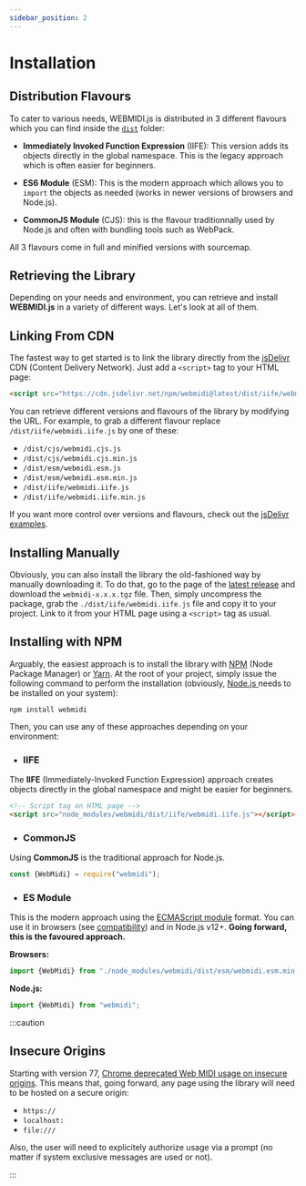```yaml
---
sidebar_position: 2
---
```


# Installation

## Distribution Flavours

To cater to various needs, WEBMIDI.js is distributed in 3 different flavours which you can find
inside the [`dist`](https://github.com/djipco/webmidi/tree/develop/dist) folder:

* **Immediately Invoked Function Expression** (IIFE): This version adds its objects directly in the
  global namespace. This is the legacy approach which is often easier for beginners.

* **ES6 Module** (ESM): This is the modern approach which allows you to `import` the objects as
  needed (works in newer versions of browsers and Node.js).

* **CommonJS Module** (CJS): this is the flavour traditionnally used by Node.js and often with
  bundling tools such as WebPack.

All 3 flavours come in full and minified versions with sourcemap.


## Retrieving the Library

Depending on your needs and environment, you can retrieve and install **WEBMIDI.js** in a variety of
different ways. Let's look at all of them.

## Linking From CDN

The fastest way to get started is to link the library directly from the
[jsDelivr](https://www.jsdelivr.com/package/npm/webmidi) CDN (Content Delivery Network). Just add a 
`<script>` tag to your HTML page:

```html
<script src="https://cdn.jsdelivr.net/npm/webmidi@latest/dist/iife/webmidi.iife.js"></script>
```

You can retrieve different versions and flavours of the library by modifying the URL. For example, 
to grab a different flavour replace `/dist/iife/webmidi.iife.js` by one of these:

* `/dist/cjs/webmidi.cjs.js`
* `/dist/cjs/webmidi.cjs.min.js`
* `/dist/esm/webmidi.esm.js`
* `/dist/esm/webmidi.esm.min.js`
* `/dist/iife/webmidi.iife.js`
* `/dist/iife/webmidi.iife.min.js`

If you want more control over versions and flavours, check out the 
[jsDelivr examples](https://www.jsdelivr.com/features).

## Installing Manually

Obviously, you can also install the library the old-fashioned way by manually downloading it. To do
that, go to the page of the [latest release](https://github.com/djipco/webmidi/releases/latest) and 
download the `webmidi-x.x.x.tgz` file. Then, simply uncompress the package, grab the 
`./dist/iife/webmidi.iife.js` file and copy it to your project. Link to it from your HTML page 
using a `<script>` tag as usual.

## Installing with NPM

Arguably, the easiest approach is to install the library with [NPM](https://www.npmjs.com/) (Node 
Package Manager) or [Yarn](https://yarnpkg.com/). At the root of your project, simply issue the 
following command to perform the installation (obviously, [Node.js ](https://nodejs.org/en/) needs 
to be installed on your system):

```shell
npm install webmidi
```

Then, you can use any of these approaches depending on your environment:

  * ### IIFE

  The **IIFE** (Immediately-Invoked Function Expression) approach creates objects directly in the global 
  namespace and might be easier for beginners.
  
  ```html
  <!-- Script tag an HTML page -->
  <script src="node_modules/webmidi/dist/iife/webmidi.iife.js"></script>
  ```
  * ### CommonJS

  Using **CommonJS** is the traditional approach for Node.js.
  
  ```javascript
  const {WebMidi} = require("webmidi");
  ``` 
  * ### ES Module

  This is the modern approach using the 
  [ECMAScript module](https://developer.mozilla.org/en-US/docs/Web/JavaScript/Guide/Modules) format.
  You can use it in browsers (see [compatibility](https://caniuse.com/es6-module-dynamic-import)) 
  and in Node.js v12+. **Going forward, this is the favoured approach.**

  **Browsers:**
  
  ```javascript
  import {WebMidi} from "./node_modules/webmidi/dist/esm/webmidi.esm.min.js";
  ```
  
  **Node.js:**
  
  ```javascript
  import {WebMidi} from "webmidi";
  ```



:::caution

## Insecure Origins

Starting with version 77,
[Chrome deprecated Web MIDI usage on insecure origins](https://www.chromestatus.com/feature/5138066234671104).
This means that, going forward, any page using the library will need to be hosted on a secure
origin:

* `https://`
* `localhost:`
* `file:///`

Also, the user will need to explicitely authorize usage via a prompt (no matter if system exclusive
messages are used or not).

:::
